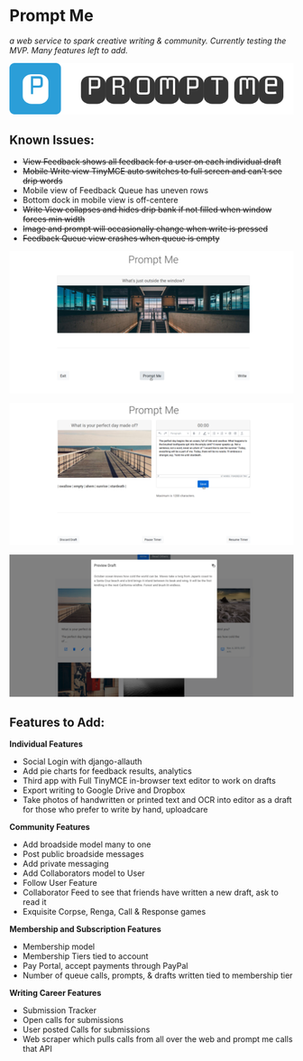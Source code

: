# Prompt Me
*a web service to spark creative writing & community. Currently testing the MVP. Many features left to add.*

![logo](https://raw.githubusercontent.com/kevindublin/promptme/master/apps/core/static/images/logo.png "logo")

## Known Issues:

- ~~View Feedback shows all feedback for a user on each individual draft~~
- ~~Mobile Write view TinyMCE auto switches to full screen and can't see drip words~~
- Mobile view of Feedback Queue has uneven rows
- Bottom dock in mobile view is off-centere
- ~~Write View collapses and hides drip bank if not filled when window forces min width~~
- ~~Image and prompt will occasionally change when write is pressed~~
- ~~Feedback Queue view crashes when queue is empty~~

![prompt](https://raw.githubusercontent.com/kevindublin/promptme/master/apps/core/static/images/home_promptme.png "prompted")

![write](https://raw.githubusercontent.com/kevindublin/promptme/master/apps/core/static/images/home_write.png "written")

![dashboard](https://raw.githubusercontent.com/kevindublin/promptme/master/apps/core/static/images/home_dashboard.png "edited")


## Features to Add:

**Individual Features**
- Social Login with django-allauth
- Add pie charts for feedback results, analytics
- Third app with Full TinyMCE in-browser text editor to work on drafts
- Export writing to Google Drive and Dropbox
- Take photos of handwritten or printed text and OCR into editor as a draft for those who prefer to write by hand, uploadcare

**Community Features**
- Add broadside model many to one
- Post public broadside messages
- Add private messaging
- Add Collaborators model to User
- Follow User Feature
- Collaborator Feed to see that friends have written a new draft, ask to read it
- Exquisite Corpse, Renga, Call & Response games

**Membership and Subscription Features**
- Membership model
- Membership Tiers tied to account
- Pay Portal, accept payments through PayPal
- Number of queue calls, prompts, & drafts written tied to membership tier

**Writing Career Features**
- Submission Tracker
- Open calls for submissions
- User posted Calls for submissions
- Web scraper which pulls calls from all over the web and prompt me calls that API
